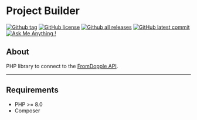# Project Builder
[![Github tag](https://badgen.net/github/tag/anibalealvarezs/fromdoppler-php)](https://github.com/anibalealvarezs/fromdoppler-php/tags/) [![GitHub license](https://img.shields.io/github/license/anibalealvarezs/fromdoppler-php.svg)](https://github.com/anibalealvarezs/fromdoppler-php/blob/master/LICENSE) [![Github all releases](https://img.shields.io/github/downloads/anibalealvarezs/fromdoppler-php/total.svg)](https://github.com/anibalealvarezs/fromdoppler-php/releases/) [![GitHub latest commit](https://badgen.net/github/last-commit/anibalealvarezs/fromdoppler-php)](https://GitHub.com/anibalealvarezs/fromdoppler-php/commit/) [![Ask Me Anything !](https://img.shields.io/badge/Ask%20me-anything-1abc9c.svg)](https://github.com/anibalealvarezs/anibalealvarezs)

## About

PHP library to connect to the [FromDopple API](https://restapi.fromdoppler.com/docs/gettingstarted?utm_source=www.google.com#authentication).

***

## Requirements

  * PHP >= 8.0
  * Composer
